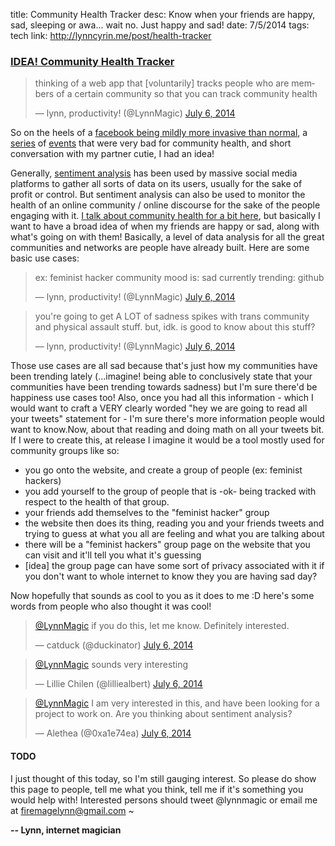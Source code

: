 title: Community Health Tracker
desc: Know when your friends are happy, sad, sleeping or awa... wait no. Just happy and sad!
date: 7/5/2014
tags: tech
link: http://lynncyrin.me/post/health-tracker

### [IDEA! Community Health Tracker](http://lynncyrin.me/post/health-tracker)

<blockquote class="twitter-tweet" lang="en"><p>thinking of a web app that [voluntarily] tracks people who are members of a certain community so that you can track community health</p>&mdash; lynn, productivity! (@LynnMagic) <a href="https://twitter.com/LynnMagic/statuses/485581313110339585">July 6, 2014</a></blockquote>
<script async src="//platform.twitter.com/widgets.js" charset="utf-8"></script>

<readmore></readmore>

So on the heels of a [facebook being mildly more invasive than normal](http://www.avclub.com/article/facebook-tinkered-users-feeds-massive-psychology-e-206324), a [series](http://clatl.com/freshloaf/archives/2014/07/03/transgender-woman-attacked-in-l5p) of [events](http://geekfeminism.wikia.com/wiki/Gittip_crisis) that were very bad for community health, and short conversation with my partner cutie, I had an idea!

Generally, [sentiment analysis](http://en.wikipedia.org/wiki/Sentiment_analysis) has been used by massive social media platforms to gather all sorts of data on its users, usually for the sake of profit or control. But sentiment analysis can also be used to monitor the health of an online community / online discourse for the sake of the people engaging with it. [I talk about community health for a bit here](http://lynncyrin.me/post/community-health), but basically I want to have a broad idea of when my friends are happy or sad, along with what's going on with them! Basically, a level of data analysis for all the great communities and networks are people have already built. Here are some basic use cases:

<blockquote class="twitter-tweet" data-conversation="none" lang="en"><p>ex: &#10;&#10;feminist hacker community mood is: sad&#10;currently trending: github</p>&mdash; lynn, productivity! (@LynnMagic) <a href="https://twitter.com/LynnMagic/statuses/485581649942294530">July 6, 2014</a></blockquote>
<script async src="//platform.twitter.com/widgets.js" charset="utf-8"></script>

<blockquote class="twitter-tweet" data-conversation="none" lang="en"><p>you&#39;re going to get A LOT of sadness spikes with trans community and physical assault stuff.&#10;&#10;but, idk. is good to know about this stuff?</p>&mdash; lynn, productivity! (@LynnMagic) <a href="https://twitter.com/LynnMagic/statuses/485581972580745217">July 6, 2014</a></blockquote>
<script async src="//platform.twitter.com/widgets.js" charset="utf-8"></script>

Those use cases are all sad because that's just how my communities have been trending lately (...imagine! being able to conclusively state that your communities have been trending towards sadness) but I'm sure there'd be happiness use cases too! Also, once you had all this information - which I would want to craft a VERY clearly worded "hey we are going to read all your tweets" statement for - I'm sure there's more information people would want to know.Now, about that reading and doing math on all your tweets bit. If I were to create this, at release I imagine it would be a tool mostly used for community groups like so:

* you go onto the website, and create a group of people (ex: feminist hackers)
* you add yourself to the group of people that is -ok- being tracked with respect to the health of that group.
* your friends add themselves to the "feminist hacker" group
* the website then does its thing, reading you and your friends tweets and trying to guess at what you all are feeling and what you are talking about
* there will be a "feminist hackers" group page on the website that you can visit and it'll tell you what it's guessing
* [idea] the group page can have some sort of privacy associated with it if you don't want to whole internet to know they you are having sad day?

Now hopefully that sounds as cool to you as it does to me :D here's some words from people who also thought it was cool!

<blockquote class="twitter-tweet" data-conversation="none" lang="en"><p><a href="https://twitter.com/LynnMagic">@LynnMagic</a> if you do this, let me know. Definitely interested.</p>&mdash; catduck (@duckinator) <a href="https://twitter.com/duckinator/statuses/485581525338304512">July 6, 2014</a></blockquote>
<script async src="//platform.twitter.com/widgets.js" charset="utf-8"></script>

<blockquote class="twitter-tweet" data-conversation="none" lang="en"><p><a href="https://twitter.com/LynnMagic">@LynnMagic</a> sounds very interesting</p>&mdash; Lillie Chilen (@lilliealbert) <a href="https://twitter.com/lilliealbert/statuses/485587767447916545">July 6, 2014</a></blockquote>
<script async src="//platform.twitter.com/widgets.js" charset="utf-8"></script>

<blockquote class="twitter-tweet" data-conversation="none" lang="en"><p><a href="https://twitter.com/LynnMagic">@LynnMagic</a> I am very interested in this, and have been looking for a project to work on. Are you thinking about sentiment analysis?</p>&mdash; Alethea (@0xa1e74ea) <a href="https://twitter.com/0xa1e74ea/statuses/485591475502448640">July 6, 2014</a></blockquote>
<script async src="//platform.twitter.com/widgets.js" charset="utf-8"></script>

#### TODO

I just thought of this today, so I'm still gauging interest. So please do show this page to people, tell me what you think, tell me if it's something you would help with! Interested persons should tweet @lynnmagic or email me at firemagelynn@gmail.com ~

**-- Lynn, internet magician**